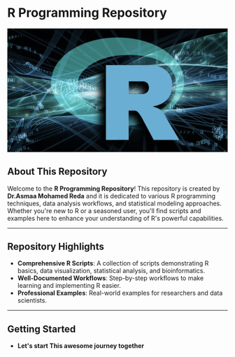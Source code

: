 # R Programming Repository

![R Programming](Logo/R_Logo.png)

## About This Repository

Welcome to the **R Programming Repository**! This repository is created by **Dr.Asmaa Mohamed Reda** and it is dedicated to various R programming techniques, data analysis workflows, and statistical modeling approaches. Whether you're new to R or a seasoned user, you'll find scripts and examples here to enhance your understanding of R's powerful capabilities.

---

## **Repository Highlights**
- **Comprehensive R Scripts**: A collection of scripts demonstrating R basics, data visualization, statistical analysis, and bioinformatics.
- **Well-Documented Workflows**: Step-by-step workflows to make learning and implementing R easier.
- **Professional Examples**: Real-world examples for researchers and data scientists.

---

## **Getting Started**
- **Let's start This awesome journey together**



